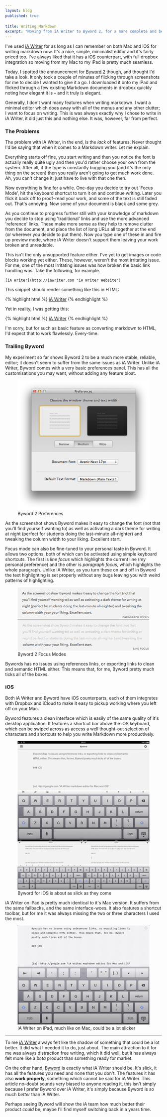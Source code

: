 ```yaml
---
layout: blog
published: true

title: Writing Markdown
excerpt: "Moving from iA Writer to Byword 2, for a more complete and better experience writing Markdown in a distraction-free environment"
---
```


I've used [iA Writer][ia] for as long as I can remember on both Mac and iOS for writing markdown now.  It's a nice, simple, minimalist editor and it's fairly priced too. I've always liked that it has a iOS counterpart, with full dropbox integration so moving from my Mac to my iPad is pretty much seamless. 

Today, I spotted the announcement for [Byword 2][byword] though, and thought I'd take a look. It only took a couple of minutes of flicking through screenshots for me to decide I wanted to give it a go. I downloaded it onto my iPad and flicked through a few existing Markdown documents in dropbox quickly noting how elegant it is – and it truly is elegant. 

Generally, I don't want many features when writing markdown. I want a minimal editor which does away with all of the menus and any other clutter; I want to focus on writing. This is was always exactly why I chose to write in iA Writer, it did just this and nothing else. It was, however, far from perfect. 

### The Problems

The problem with iA Writer, in the end, is the *lack* of features. Never thought I'd be saying that when it comes to a Markdown writer. Let me explain. 

Everything starts off fine, you start writing and then you notice the font is actually really quite ugly and then you'd rather choose your own from the system. After all, if the type is constantly bugging you (and it's the only thing on the screen) then you really aren't going to get much work done. Ah, you can't change it; just have to live with that one then. 

Now everything is fine for a while. One-day you decide to try out 'Focus Mode', hit the keyboard shortcut to turn it on and continue writing. Later you flick it back off to proof–read your work, and some of the text is still faded out. That's annoying. Now some of your document is black and some grey. 

As you continue to progress further still with your knowledge of markdown you decide to stop using 'traditional' links and use the more advanced 'reference' links. These make more sense as they help to remove clutter from the document, and place the list of long URLs all together at the end (or wherever you decide to put them).  Now you type one of these in and fire up preview mode, where iA Writer doesn't support them leaving your work broken and unreadable. 

This isn't the only unsupported feature either. I've yet to get images or code blocks working yet either. These, however, weren't the most irritating issue. For me, one of the most irritating issues was how broken the basic link handling was. Take the following, for example. 

```
[iA Writer](http://iawriter.com "iA Writer Website")
```

This snippet should render something like this in HTML:

{% highlight html %}
<a href="http://iawriter.com" title="iA Writer Website">iA Writer</a>
{% endhighlight %}

Yet in reality, I was getting this:

{% highlight html %}
<a href="http://iawriter.com iA Writer Website">iA Writer</a>
{% endhighlight %}

I'm sorry, but for such as basic feature as converting markdown to HTML, I'd expect that to work flawlessly. Every-time. 

### Trailing Byword

My experiment so far shows Byword 2 to be a much more stable, reliable, editor; it doesn't seem to suffer from the same issues as iA Writer.  Unlike iA Writer, Byword comes with a very basic preferences panel. This has all the customisations you may want, without adding any feature bloat. 

<figure>
	<img src="/assets/images/blog/2013-06-08-writing-markdown/BywordPreferences.png" alt="Byword 2 Preferences" />
	<figcaption>
		Byword 2 Preferences
	</figcaption>
</figure>

As the screenshot shows Byword makes it easy to change the font (not that you'll find yourself wanting to) as well as activating a dark theme for writing at night (perfect for students doing the last–minute all–nighter) and tweaking the column width to your liking. Excellent start. 

Focus mode can also be fine-tuned to your personal taste in Byword. It allows two options, both of which can be activated using simple keyboard shortcuts. The first is *line focus* which highlights the current line (my personal preference) and the other is *paragraph focus*, which highlights the whole paragraph. Unlike iA Writer, as you turn these on and off in Byword the text highlighting is set properly without any bugs leaving you with weird patterns of highlighting. 

<figure>
	<img src="/assets/images/blog/2013-06-08-writing-markdown/BywordFocus.png" alt="Byword 2 Focus Modes" />
	<figcaption>
		Byword 2 Focus Modes
	</figcaption>
</figure>

Bywords has no issues using references links, or exporting links to clean and semantic HTML either. This means that, for me, Byword pretty much ticks all of the boxes. 

### iOS

Both iA Writer and Byword have iOS counterparts, each of them integrates with Dropbox and iCloud to make it easy to pickup working where you left off on your Mac. 

Byword features a clean interface which is easily of the same quality of it's desktop application. It features a shortcut bar above the iOS keyboard, which can be swiped across as access a well thought-out selection of characters and shortcuts to help you write Markdown more productively. 

<figure>
	<img src="/assets/images/blog/2013-06-08-writing-markdown/BywordIpad.png" alt="Byword for iOS is about as slick as they come" />
	<figcaption>
		Byword for iOS is about as slick as they come
	</figcaption>
</figure>

iA Writer on iPad is pretty much identical to it's Mac version. It suffers from the same fallbacks, and the same interface-woes. It also features a shortcut toolbar, but for me it was always missing the two or three characters I used the most. 

<figure>
	<img src="/assets/images/blog/2013-06-08-writing-markdown/IaWriterIpad.png" alt="iA Writer on iPad, much like on Mac, could be a lot slicker" />
	<figcaption>
		iA Writer on iPad, much like on Mac, could be a lot slicker
	</figcaption>
</figure>

---

To me [iA Writer][ia] always felt like the shadow of something that could be a lot better. It did what I needed it to do, just about. The main attraction to it for me was always distraction free writing, which it did well, but it has always felt more like a *beta* product than something ready for market. 

On the other hand, [Byword][byword] is exactly what iA Writer should be. It's slick, it has all the features you need and none that you don't. The features it has also **work properly**, something which cannot be said for iA Writer. This article no–doubt sounds very biased to anyone reading it, this isn't simply because I prefer Byword over iA Writer, it's simply because Byword is so much *better* than iA Writer. 

Perhaps seeing Byword will show the iA team how much better their product *could* be; maybe I'll find myself switching back in a years time. 

[ia]: http://www.iawriter.com/ "iA Writer markdown editor for Mac and iOS"
[byword]: http://bywordapp.com "Byword 2, Markdown editor for Mac and iOS"